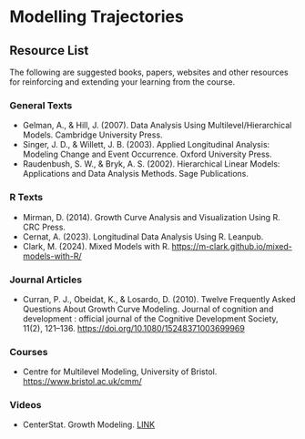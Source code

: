 # Modelling Trajectories

## Resource List

The following are suggested books, papers, websites and other resources for reinforcing and extending your learning from the course.

### General Texts

* Gelman, A., & Hill, J. (2007). Data Analysis Using Multilevel/Hierarchical Models. Cambridge University Press.
* Singer, J. D., & Willett, J. B. (2003). Applied Longitudinal Analysis: Modeling Change and Event Occurrence. Oxford University Press.
* Raudenbush, S. W., & Bryk, A. S. (2002). Hierarchical Linear Models: Applications and Data Analysis Methods. Sage Publications.

### R Texts

* Mirman, D. (2014). Growth Curve Analysis and Visualization Using R. CRC Press.
* Cernat, A. (2023). Longitudinal Data Analysis Using R. Leanpub. 
* Clark, M. (2024). Mixed Models with R. https://m-clark.github.io/mixed-models-with-R/

### Journal Articles

* Curran, P. J., Obeidat, K., & Losardo, D. (2010). Twelve Frequently Asked Questions About Growth Curve Modeling. Journal of cognition and development : official journal of the Cognitive Development Society, 11(2), 121–136. https://doi.org/10.1080/15248371003699969

### Courses

* Centre for Multilevel Modeling, University of Bristol. https://www.bristol.ac.uk/cmm/

### Videos

* CenterStat. Growth Modeling. [LINK](https://www.youtube.com/playlist?list=PLQGe6zcSJT0VxMZUN6DBuhIoCRZNoA2Vz) 